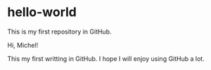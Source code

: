 # hello-world
This is my first repository in GitHub.

Hi, Michel!

This my first writting in GitHub. I hope I will enjoy using GitHub a lot.
